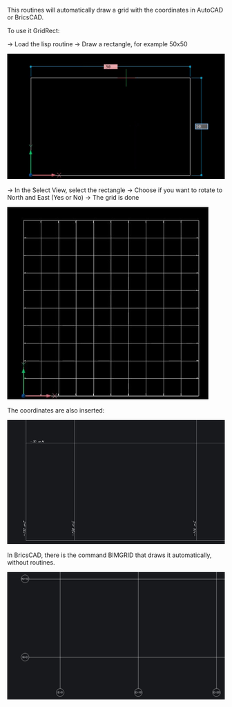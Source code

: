 This routines will automatically draw a grid with the coordinates in AutoCAD or BricsCAD.

To use it GridRect:

-> Load the lisp routine
-> Draw a rectangle, for example 50x50

![Draw Rect](../Grid/images/img1.png)

-> In the Select View, select the rectangle
-> Choose if you want to rotate to North and East (Yes or No)
-> The grid is done

![Grid](../Grid/images/img2.JPG)

The coordinates are also inserted:

![Coordinates](../Grid/images/img3.JPG)

In BricsCAD, there is the command BIMGRID that draws it automatically, without routines.

![BIMGRID](../Grid/images/img4.JPG)
